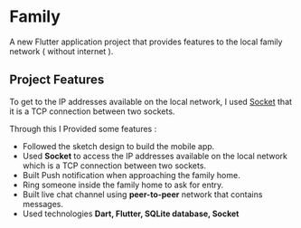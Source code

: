 # Family

A new Flutter application project that provides features to the local family network ( without internet ).

## Project Features

To get to the IP addresses available on the local network, I used [Socket](https://api.dart.dev/stable/2.16.2/dart-io/Socket-class.html) that it is a TCP connection between two sockets.

Through this I Provided some features :

* Followed the sketch design to build the mobile app.
* Used **Socket** to access the IP addresses available on the local network which is a TCP connection between two sockets.
* Built Push notification when approaching the family home.
* Ring someone inside the family home to ask for entry.
* Built live chat channel using **peer-to-peer** network that contains messages.
* Used technologies **Dart, Flutter, SQLite database, Socket**

